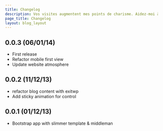 ```yaml
---
title: Changelog
description: Vos visites augmentent mes points de charisme. Aidez-moi à gagner un niveau comme le barbare de naheulbeuk.
page_title: Changelog
layout: blog_layout
---
```



## 0.0.3 (06/01/14)

* First release
* Refactor mobile first view
* Update website atmosphere

## 0.0.2 (11/12/13)

* refactor blog content with exitwp
* Add sticky animation for control

## 0.0.1 (01/12/13)

* Bootstrap app with slimmer template & middleman

